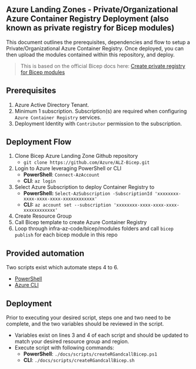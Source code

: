 <!-- markdownlint-disable -->

## Azure Landing Zones - Private/Organizational Azure Container Registry Deployment (also known as private registry for Bicep modules)

<!-- markdownlint-restore -->

This document outlines the prerequisites, dependencies and flow to setup a Private/Organizational Azure Container Registry. Once deployed, you can then upload the modules contained within this repository, and deploy.

> This is based on the official Bicep docs here: [Create private registry for Bicep modules](https://docs.microsoft.com/azure/azure-resource-manager/bicep/private-module-registry)

## Prerequisites

1. Azure Active Directory Tenant.
2. Minimum 1 subscription. Subscription(s) are required when configuring `Azure Container Registry` services.
3. Deployment Identity with `Contributor` permission to the subscription.

## Deployment Flow

1. Clone Bicep Azure Landing Zone Github repository
   - `git clone https://github.com/Azure/ALZ-Bicep.git`
2. Login to Azure leveraging PowerShell or CLI
   - **PowerShell**: `Connect-AzAccount`
   - **CLI**: `az login`
3. Select Azure Subscription to deploy Container Registry to
   - **PowerShell:** `Select-AzSubscription -SubscriptionId 'xxxxxxxx-xxxx-xxxx-xxxx-xxxxxxxxxxxx'`
   - **CLI:** `az account set --subscription 'xxxxxxxx-xxxx-xxxx-xxxx-xxxxxxxxxxxx'`
4. Create Resource Group
5. Call Bicep template to create Azure Container Registry
6. Loop through infra-az-code/bicep/modules folders and call `bicep publish` for each bicep module in this repo

## Provided automation

Two scripts exist which automate steps 4 to 6.

- [PowerShell](https://github.com/Azure/ALZ-Bicep/blob/main/docs/scripts/createRGandcallBicep.ps1)
- [Azure CLI](https://github.com/Azure/ALZ-Bicep/blob/main/docs/scripts/createRGandcallBicep.sh)

## Deployment

Prior to executing your desired script, steps one and two need to be complete, and the two variables should be reviewed in the script.

- Variables exist on lines 3 and 4 of each script and should be updated to match your desired resource group and region.
- Execute script with following commands:
  - **PowerShell**: `./docs/scripts/createRGandcallBicep.ps1`
  - **CLI**: `./docs/scripts/createRGandcallBicep.sh`
